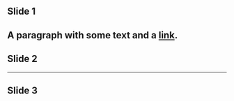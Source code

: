 ## Slide 1
A paragraph with some text and a [link](https://vc1995.github.io/studios-waffle).
---
## Slide 2
---
## Slide 3